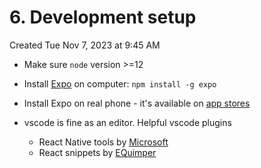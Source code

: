 # 6. Development setup
Created Tue Nov 7, 2023 at 9:45 AM

- Make sure `node` version >=12
- Install [Expo](https://docs.expo.dev/get-started/installation/) on computer: `npm install -g expo`
- Install Expo on real phone - it's available on [app stores](https://play.google.com/store/apps/details?id=host.exp.exponent&pcampaignid=web_share)

- vscode is fine as an editor. Helpful vscode plugins
	- React Native tools by [Microsoft](https://marketplace.visualstudio.com/items?itemName=msjsdiag.vscode-react-native)
	- React snippets by [EQuimper](https://marketplace.visualstudio.com/items?itemName=EQuimper.react-native-react-redux-snippets-for-es6-es7-version-standard)
